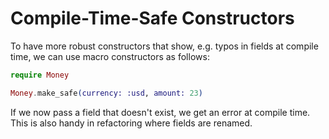 # Compile-Time-Safe Constructors

To have more robust constructors that show, e.g. typos in fields at compile time,
we can use macro constructors as follows:

```elixir
require Money

Money.make_safe(currency: :usd, amount: 23)
```

If we now pass a field that doesn't exist, we get an error at compile time.
This is also handy in refactoring where fields are renamed.

